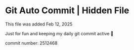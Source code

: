 # Git Auto Commit | Hidden File

This file was added Feb 12, 2025

Just for fun and keeping my daily git commit active 🤪

commit number: 2512468
